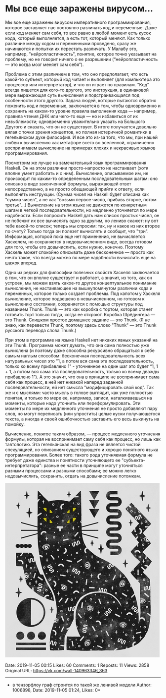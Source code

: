 # Мы все еще заражены вирусом...

Мы все еще заражены вирусом императивного программирования, которое заставляет нас постоянно различать код и переменные. Даже если код меняет сам себя, то все равно в любой момент есть кусок кода, который выполняется, а есть тот, который меняют. Как только различие между кодом и переменными проведено, сразу же начинаются и попытки их перестать различать. У Малабу это, например, "нейропластичность", понятие, которое точно указывает на проблему, но не говорит ничего о ее разрешении (“нейропластичность — это когда мозг меняет сам себя”). 
 
Проблема с этим различием в том, что оно предполагает, что есть какой-то субъект, который код читает и выполняет (для компьютера это процессор или интерпретатор), и что он играет по правилам. "Код" всегда пишется для кого-то другого, это инструкция, в одинаковой мере выражающая суть вычисления и подстраивающаяся под особенности этого другого. Задача людей, которые пытаются обратно поженить код и переменные, заключается в том, чтобы одновременно и сохранить на каком-то уровне правила выполнения кода — например, правила чтения ДНК или чего-то еще — но и избавиться от их незыблемости; одновременно уважительно указать на Большого Другого и сказать, что он не существует. В итоге получается довольно вялая с точки зрения концептов, но полная истеричной романтики в гегельянском духе философия. И все это из-за того, что мы, при нашей любви к вычислению как метафоре всего во вселенной, ограниченно воспринимаем вычисление на примерах плохих и некрасивых языков программирования. 
 
Посмотрим же лучше на замечательный язык программирования Haskell. Он на этом различии просто-напросто не настаивает (хотя вполне умеет работать и с ним). Вычисление, описываемое им, не происходит по каким-то определенным последовательным шагам: оно описано в виде законченной формулы, выражающей ответ непосредственно, а не просто обещающей прийти к ответу, если выполнять инструкции. (Сумма чисел на Haskell будет описана как "сумма чисел", а не как "возьми первое число, прибавь второе, потом третье"…) Вычисление на этом языке не движется по конкретным шагам в четкой последовательности, но медленно уточняется по мере надобности. Если попросить Haskell дать нам список простых чисел, он не побежит их все вычислять одно за другим, но лениво скажет: ну вот тебе какой-то список; теперь мы спросим: так, ну и какое из них второе по счету? Только тогда он полезет вычислять и сообщит, что "три". Информация, которой пока еще нет применения, не вычисляется Хаскелем, но сохраняется в недовычисленном виде, всегда готовом для того, чтобы его довычислить, если нужно, конечно. Поэтому Хаскель может спокойно описывать даже бесконечное — просто как нечто такое, что всегда можно по мере надобности вычислить еще на шажок вперед. 
 
Одно из редких для философии полезных свойств Хаскеля заключается в том, что он вполне существует и работает, а значит, из того, как он устроен, мы можем взять какое-то другое концептуальное понимание вычисления, не настаивающее на вышеупомянутом различии кода и переменных, которое только создает проблемы. Под капотом у Хаскеля вычисление, которое подвешено в невычисленном, но готовом к вычислению состоянии, сохраняется с помощью структуры под названием Thunk. Thunk — это как коробка с тортом, которая станет готовить торт только тогда, когда ее откроют. Коробка Шрёдингера — это Thunk. Слишком простое домашнее задание — это Thunk. (Я не знаю, как перевести Thunk, поэтому здесь слово "Thunk" — это Thunk русского перевода слова Thunk.) 
 
При этом в программе на языке Haskell нет никаких явных указаний на эти Thunk. Программа может думать, что она сама полностью уже вычислена (и поэтому даже способна рекурсивно обращаться к себе самым наглым способом: бесконечная последовательность всех натуральных чисел это "1, а потом вся сама эта последовательность, только ко всему прибавлено 1" - уточненное на один шаг это будет “1, 1 + 1, а потом вся сама эта последовательность, только ко всему дважды прибавлено 1”). А это значит, что она в принципе не воспринимает сама себя как процесс, в ней нет никакой наперед заданной последовательности, ей нет смысла "модифицировать свой код". Так же и с мыслями: часто мысль в голове выглядит, как уже полностью понятая, и только по мере ее, например, записи, наталкиваешься на моменты, которые надо уточнить или переформулировать. Эти моменты по мере их медленного уточнения не просто добавляют пару слов, но могут переписать (или упростить) целые куски получающегося текста, а иногда и своей ошибочностью заставить его весь выкинуть на помойку. 
 
Вычисление, понятое таким образом, — процесс медленного уточнения формулы, которая не воспринимает саму себя как процесс, но лишь как тавтологию. Эта гегельянская на вид фраза не является чистой спекуляцией, но описанием существующего и хорошо понятного языка программирования. Более того: такого рода уточняемая формула не требует даже единства и понятности уточняющего ее "субъекта-интерпретатора": разные ее части в принципе могут уточняться разными процессами и разными способами; ее можно легко недовычислить, сохранить, отдать на довычисление потомкам.

![](attachments/457239109.jpg)

Date: 2019-11-05 00:15
Likes: 60
Comments: 1
Reposts: 11
Views: 2858
Original URL: https://vk.com/wall-140963346_363



--------------------

  * в тензорфлоу граф строится по такой же ленивой модели
    Author: 1006898, Date: 2019-11-05 01:24, Likes: 0*

